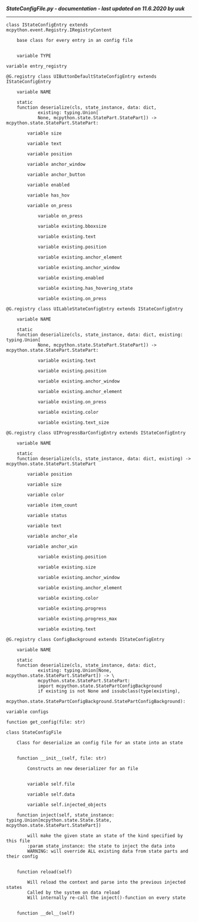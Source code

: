 ***StateConfigFile.py - documentation - last updated on 11.6.2020 by uuk***
___

    class IStateConfigEntry extends mcpython.event.Registry.IRegistryContent
        
        base class for every entry in an config file


        variable TYPE

    variable entry_registry

    @G.registry class UIButtonDefaultStateConfigEntry extends IStateConfigEntry

        variable NAME

        static
        function deserialize(cls, state_instance, data: dict,
                existing: typing.Union[
                None, mcpython.state.StatePart.StatePart]) -> mcpython.state.StatePart.StatePart:

            variable size

            variable text

            variable position

            variable anchor_window

            variable anchor_button

            variable enabled

            variable has_hov

            variable on_press

                variable on_press

                variable existing.bboxsize

                variable existing.text

                variable existing.position

                variable existing.anchor_element

                variable existing.anchor_window

                variable existing.enabled

                variable existing.has_hovering_state

                variable existing.on_press

    @G.registry class UILableStateConfigEntry extends IStateConfigEntry

        variable NAME

        static
        function deserialize(cls, state_instance, data: dict, existing: typing.Union[
                None, mcpython.state.StatePart.StatePart]) -> mcpython.state.StatePart.StatePart:

                variable existing.text

                variable existing.position

                variable existing.anchor_window

                variable existing.anchor_element

                variable existing.on_press

                variable existing.color

                variable existing.text_size

    @G.registry class UIProgressBarConfigEntry extends IStateConfigEntry

        variable NAME

        static
        function deserialize(cls, state_instance, data: dict, existing) -> mcpython.state.StatePart.StatePart

            variable position

            variable size

            variable color

            variable item_count

            variable status

            variable text

            variable anchor_ele

            variable anchor_win

                variable existing.position

                variable existing.size

                variable existing.anchor_window

                variable existing.anchor_element

                variable existing.color

                variable existing.progress

                variable existing.progress_max

                variable existing.text

    @G.registry class ConfigBackground extends IStateConfigEntry

        variable NAME

        static
        function deserialize(cls, state_instance, data: dict,
                existing: typing.Union[None, mcpython.state.StatePart.StatePart]) -> \
                mcpython.state.StatePart.StatePart:
                import mcpython.state.StatePartConfigBackground
                if existing is not None and issubclass(type(existing),
                mcpython.state.StatePartConfigBackground.StatePartConfigBackground):

    variable configs

    function get_config(file: str)

    class StateConfigFile
        
        Class for deserialize an config file for an state into an state


        function __init__(self, file: str)
            
            Constructs an new deserializer for an file


            variable self.file

            variable self.data

            variable self.injected_objects

        function inject(self, state_instance: typing.Union[mcpython.state.State.State, mcpython.state.StatePart.StatePart])
            
            will make the given state an state of the kind specified by this file
            :param state_instance: the state to inject the data into
            WARNING: will override ALL existing data from state parts and their config


        function reload(self)
            
            Will reload the context and parse into the previous injected states
            Called by the system on data reload
            Will internally re-call the inject()-function on every state


        function __del__(self)